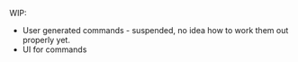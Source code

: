 WIP:
  - User generated commands - suspended, no idea how to work them out properly yet.
  - UI for commands
